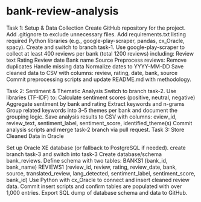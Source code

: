# bank-review-analysis
Task 1: Setup & Data Collection
Create GitHub repository for the project.
Add .gitignore to exclude unnecessary files.
Add requirements.txt listing required Python libraries (e.g., google-play-scraper, pandas, cx_Oracle, spacy).
Create and switch to branch task-1.
Use google-play-scraper to collect at least 400 reviews per bank (total 1200 reviews) including:
Review text
Rating
Review date
Bank name
Source
Preprocess reviews:
Remove duplicates
Handle missing data
Normalize dates to YYYY-MM-DD
Save cleaned data to CSV with columns:
review, rating, date, bank, source
            Commit preprocessing scripts and update README.md with methodology.

Task 2: Sentiment & Thematic Analysis
Switch to branch task-2.
     Use libraries (TF-IDF) to:
     Calculate sentiment scores (positive, neutral, negative)
     Aggregate sentiment by bank and rating
     Extract keywords and n-grams
     Group related keywords into 3–5 themes per bank and document the grouping logic.
     Save analysis results to CSV with columns:
     eview_id, review_text, sentiment_label, sentiment_score, identified_theme(s)
     Commit analysis scripts and merge task-2 branch via pull request.
Task 3: Store Cleaned Data in Oracle

Set up Oracle XE database (or fallback to PostgreSQL if needed).
create branch task-3 and switch into task-3
   Create database/schema bank_reviews.
   Define schema with two tables:
   BANKS1 (bank_id, bank_name)
   REVIEWS1 (review_id, review, rating, review_date, bank, source, translated_review, lang_detected, sentiment_label, sentiment_score, bank_id)
   Use Python with cx_Oracle to connect and insert cleaned review data.
   Commit insert scripts and confirm tables are populated with over 1,000 entries.
   Export SQL dump of database schema and data to GitHub.
